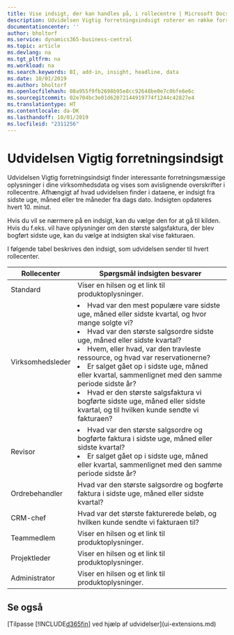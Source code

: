 ```yaml
---
title: Vise indsigt, der kan handles på, i rollecentre | Microsoft Docs
description: Udvidelsen Vigtig forretningsindsigt roterer en række forretningsmæssig indsigt i rollecentre.
documentationcenter: ''
author: bholtorf
ms.service: dynamics365-business-central
ms.topic: article
ms.devlang: na
ms.tgt_pltfrm: na
ms.workload: na
ms.search.keywords: BI, add-in, insight, headline, data
ms.date: 10/01/2019
ms.author: bholtorf
ms.openlocfilehash: 08a955f9fb2698b95e8cc92648be0e7c0bfe6e6c
ms.sourcegitcommit: 02e704bc3e01d62072144919774f1244c42827e4
ms.translationtype: HT
ms.contentlocale: da-DK
ms.lasthandoff: 10/01/2019
ms.locfileid: "2311256"
---
```

# <a name="the-essential-business-insights-extension"></a>Udvidelsen Vigtig forretningsindsigt
Udvidelsen Vigtig forretningsindsigt finder interessante forretningsmæssige oplysninger i dine virksomhedsdata og vises som avislignende overskrifter i rollecentre. Afhængigt af hvad udvidelsen finder i dataene, er indsigt fra sidste uge, måned eller tre måneder fra dags dato. Indsigten opdateres hvert 10. minut.  

Hvis du vil se nærmere på en indsigt, kan du vælge den for at gå til kilden. Hvis du f.eks. vil have oplysninger om den største salgsfaktura, der blev bogført sidste uge, kan du vælge at indsigten skal vise fakturaen.

I følgende tabel beskrives den indsigt, som udvidelsen sender til hvert rollecenter.

|Rollecenter|Spørgsmål indsigten besvarer|
|----|-----|
|Standard|Viser en hilsen og et link til produktoplysninger.|
|Virksomhedsleder|<li> Hvad var den mest populære vare sidste uge, måned eller sidste kvartal, og hvor mange solgte vi?<br><li> Hvad var den største salgsordre sidste uge, måned eller sidste kvartal?<br><li> Hvem, eller hvad, var den travleste ressource, og hvad var reservationerne?<br><li> Er salget gået op i sidste uge, måned eller kvartal, sammenlignet med den samme periode sidste år?<br><li> Hvad er den største salgsfaktura vi bogførte sidste uge, måned eller sidste kvartal, og til hvilken kunde sendte vi fakturaen?</li> |
|Revisor|<li> Hvad var den største salgsordre og bogførte faktura i sidste uge, måned eller sidste kvartal?<br><li> Er salget gået op i sidste uge, måned eller kvartal, sammenlignet med den samme periode sidste år? |
|Ordrebehandler| Hvad var den største salgsordre og bogførte faktura i sidste uge, måned eller sidste kvartal?|
|CRM-chef| Hvad var det største fakturerede beløb, og hvilken kunde sendte vi fakturaen til?|
|Teammedlem| Viser en hilsen og et link til produktoplysninger.|
|Projektleder| Viser en hilsen og et link til produktoplysninger.|
|Administrator| Viser en hilsen og et link til produktoplysninger.|

## <a name="see-also"></a>Se også
[Tilpasse [!INCLUDE[d365fin](includes/d365fin_md.md)] ved hjælp af udvidelser](ui-extensions.md)

